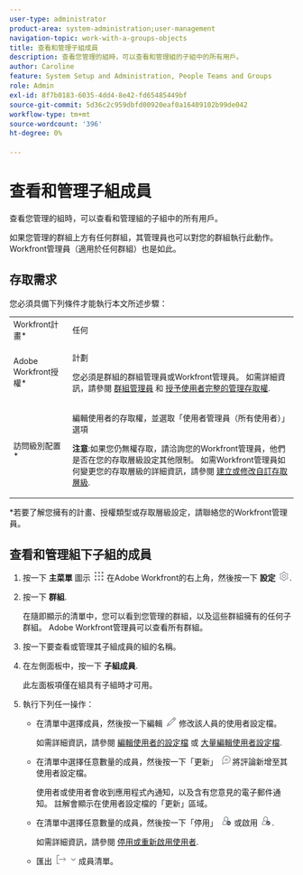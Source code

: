 ```yaml
---
user-type: administrator
product-area: system-administration;user-management
navigation-topic: work-with-a-groups-objects
title: 查看和管理子組成員
description: 查看您管理的組時，可以查看和管理組的子組中的所有用戶。
author: Caroline
feature: System Setup and Administration, People Teams and Groups
role: Admin
exl-id: 8f7b0183-6035-4dd4-8e42-fd65485449bf
source-git-commit: 5d36c2c959dbfd00920eaf0a16409102b99de042
workflow-type: tm+mt
source-wordcount: '396'
ht-degree: 0%

---
```


# 查看和管理子組成員

查看您管理的組時，可以查看和管理組的子組中的所有用戶。

如果您管理的群組上方有任何群組，其管理員也可以對您的群組執行此動作。 Workfront管理員（適用於任何群組）也是如此。

## 存取需求

您必須具備下列條件才能執行本文所述步驟：

<table style="table-layout:auto"> 
 <col> 
 <col> 
 <tbody> 
  <tr> 
   <td role="rowheader">Workfront計畫*</td> 
   <td>任何</td> 
  </tr> 
  <tr> 
   <td role="rowheader">Adobe Workfront授權*</td> 
   <td> <p>計劃 </p> <p>您必須是群組的群組管理員或Workfront管理員。 如需詳細資訊，請參閱 <a href="../../../administration-and-setup/manage-groups/group-roles/group-administrators.md" class="MCXref xref">群組管理員</a> 和 <a href="../../../administration-and-setup/add-users/configure-and-grant-access/grant-a-user-full-administrative-access.md" class="MCXref xref">授予使用者完整的管理存取權</a>.</p> </td> 
  </tr> 
  <tr> 
   <td role="rowheader">訪問級別配置*</td> 
   <td> <p>編輯使用者的存取權，並選取「使用者管理員（所有使用者）」選項</p> <p><b>注意</b>:如果您仍無權存取，請洽詢您的Workfront管理員，他們是否在您的存取層級設定其他限制。 如需Workfront管理員如何變更您的存取層級的詳細資訊，請參閱 <a href="../../../administration-and-setup/add-users/configure-and-grant-access/create-modify-access-levels.md" class="MCXref xref">建立或修改自訂存取層級</a>.</p> </td> 
  </tr> 
 </tbody> 
</table>

&#42;若要了解您擁有的計畫、授權類型或存取層級設定，請聯絡您的Workfront管理員。

## 查看和管理組下子組的成員

1. 按一下 **主菜單** 圖示 ![](assets/main-menu-icon.png) 在Adobe Workfront的右上角，然後按一下 **設定** ![](assets/gear-icon-settings.png).

1. 按一下 **群組**.

   在隨即顯示的清單中，您可以看到您管理的群組，以及這些群組擁有的任何子群組。 Adobe Workfront管理員可以查看所有群組。

1. 按一下要查看或管理其子組成員的組的名稱。
1. 在左側面板中，按一下 **子組成員**.

   此左面板項僅在組具有子組時才可用。

1. 執行下列任一操作：

   * 在清單中選擇成員，然後按一下編輯 ![](assets/edit-icon.png) 修改該人員的使用者設定檔。

      如需詳細資訊，請參閱 [編輯使用者的設定檔](../../../administration-and-setup/add-users/create-and-manage-users/edit-a-users-profile.md) 或 [大量編輯使用者設定檔](../../../administration-and-setup/add-users/create-and-manage-users/edit-user-profiles-in-bulk.md).

   * 在清單中選擇任意數量的成員，然後按一下「更新」 ![](assets/comment-icon.png) 將評論新增至其使用者設定檔。

      使用者或使用者會收到應用程式內通知，以及含有您意見的電子郵件通知。 註解會顯示在使用者設定檔的「更新」區域。

   * 在清單中選擇任意數量的成員，然後按一下「停用」 ![](assets/deactivate-user.png) 或啟用 ![](assets/activate-user.png).

      如需詳細資訊，請參閱 [停用或重新啟用使用者](../../../administration-and-setup/add-users/create-and-manage-users/deactivate-a-user.md).

   * 匯出 ![](assets/export.png) 成員清單。

